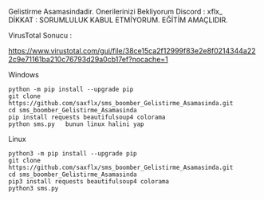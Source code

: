 Gelistirme Asamasindadir. Onerilerinizi Bekliyorum Discord : xflx_    
DİKKAT : SORUMLULUK KABUL ETMİYORUM. EĞİTİM AMAÇLIDIR.  

  VirusTotal Sonucu :  

   https://www.virustotal.com/gui/file/38ce15ca2f12999f83e2e8f0214344a222c9e71161ba210c76793d29a0cb17ef?nocache=1  
    

  Windows  

    python -m pip install --upgrade pip
    git clone https://github.com/saxflx/sms_boomber_Gelistirme_Asamasinda.git    
    cd sms_boomber_Gelistirme_Asamasinda  
    pip install requests beautifulsoup4 colorama
    python sms.py   bunun linux halini yap
 

  Linux  

    python3 -m pip install --upgrade pip  
    git clone https://github.com/saxflx/sms_boomber_Gelistirme_Asamasinda.git  
    cd sms_boomber_Gelistirme_Asamasinda  
    pip3 install requests beautifulsoup4 colorama  
    python3 sms.py  


